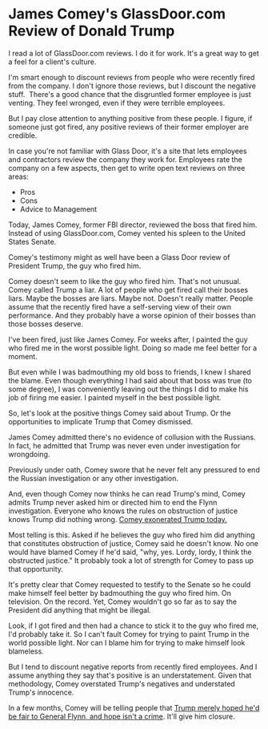 # James Comey's GlassDoor.com Review of Donald Trump

I read a lot of GlassDoor.com reviews. I do it for work. It's a great way to get a feel for a client's culture.

I'm smart enough to discount reviews from people who were recently fired from the company. I don't ignore those reviews, but I discount the negative stuff.  There's a good chance that the disgruntled former employee is just venting. They feel wronged, even if they were terrible employees.

But I pay close attention to anything positive from these people. I figure, if someone just got fired, any positive reviews of their former employer are credible.

In case you're not familiar with Glass Door, it's a site that lets employees and contractors review the company they work for. Employees rate the company on a few aspects, then get to write open text reviews on three areas:

* Pros
* Cons
* Advice to Management

Today, James Comey, former FBI director, reviewed the boss that fired him. Instead of using GlassDoor.com, Comey vented his spleen to the United States Senate.

Comey's testimony might as well have been a Glass Door review of President Trump, the guy who fired him.

Comey doesn't seem to like the guy who fired him. That's not unusual. Comey called Trump a liar. A lot of people who get fired call their bosses liars. Maybe the bosses are liars. Maybe not. Doesn't really matter. People assume that the recently fired have a self-serving view of their own performance. And they probably have a worse opinion of their bosses than those bosses deserve.

I've been fired, just like James Comey. For weeks after, I painted the guy who fired me in the worst possible light. Doing so made me feel better for a moment.

But even while I was badmouthing my old boss to friends, I knew I shared the blame. Even though everything I had said about that boss was true (to some degree), I was conveniently leaving out the things I did to make his job of firing me easier. I painted myself in the best possible light.

So, let's look at the positive things Comey said about Trump. Or the opportunities to implicate Trump that Comey dismissed.

James Comey admitted there's no evidence of collusion with the Russians. In fact, he admitted that Trump was never even under investigation for wrongdoing.

Previously under oath, Comey swore that he never felt any pressured to end the Russian investigation or any other investigation.

And, even though Comey now thinks he can read Trump's mind, Comey admits Trump never asked him or directed him to end the Flynn investigation. Everyone who knows the rules on obstruction of justice knows Trump did nothing wrong. [Comey exonerated Trump today.](http://www.zerohedge.com/news/2017-06-08/obstruction-justice-case-totally-dismantled-senator-risch)

Most telling is this. Asked if he believes the guy who fired him did anything that constitutes obstruction of justice, Comey said he doesn't know. No one would have blamed Comey if he'd said, "why, yes. Lordy, lordy, I think the obstructed justice." It probably took a lot of strength for Comey to pass up that opportunity.

It's pretty clear that Comey requested to testify to the Senate so he could make himself feel better by badmouthing the guy who fired him. On television. On the record. Yet, Comey wouldn't go so far as to say the President did anything that might be illegal.

Look, if I got fired and then had a chance to stick it to the guy who fired me, I'd probably take it. So I can't fault Comey for trying to paint Trump in the world possible light. Nor can I blame him for trying to make himself look blameless.

But I tend to discount negative reports from recently fired employees. And I assume anything they say that's positive is an understatement. Given that methodology, Comey overstated Trump's negatives and understated Trump's innocence.

In a few months, Comey will be telling people that [Trump merely hoped he'd be fair to General Flynn, and hope isn't a crime](http://www.foxnews.com/opinion/2017/06/08/gregg-jarrett-comey-exonerates-trump-so-much-for-obstruction.html). It'll give him closure.